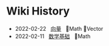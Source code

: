 # Wiki History

- 2022-02-22&nbsp;&nbsp; [向量](/0002_Math_Vector)&nbsp;&nbsp; :bookmark:Math :bookmark:Vector
- 2022-02-11&nbsp;&nbsp; [数学基础](/0001_Math)&nbsp;&nbsp; :bookmark:Math
